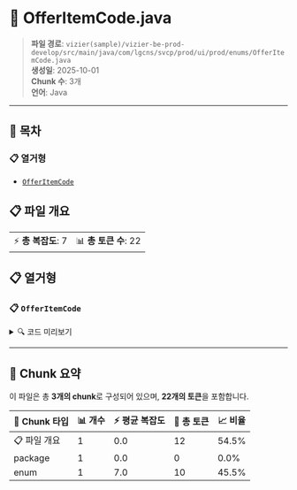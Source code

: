 # 📄 OfferItemCode.java

> **파일 경로**: `vizier(sample)/vizier-be-prod-develop/src/main/java/com/lgcns/svcp/prod/ui/prod/enums/OfferItemCode.java`  
> **생성일**: 2025-10-01  
> **Chunk 수**: 3개  
> **언어**: Java
---

## 📑 목차

### 📋 열거형
- [`OfferItemCode`](#enum-offeritemcode)


## 📋 파일 개요

| | |
|--|--|
| ⚡ **총 복잡도**: 7 | 📊 **총 토큰 수**: 22 |





## 📋 열거형

### <a id="enum-offeritemcode"></a>📋 `OfferItemCode`


<details>
<summary>🔍 코드 미리보기</summary>

```java
public enum OfferItemCode {
    PP,
    AO,
    DC,
    DV,
    ALL
}...
```

**Chunk 정보**
- 🆔 **ID**: `0c04469380e4`
- 📍 **라인**: 3-3

</details>

---



## 🧩 Chunk 요약

이 파일은 총 **3개의 chunk**로 구성되어 있으며, **22개의 토큰**을 포함합니다.

| 🧩 Chunk 타입 | 📊 개수 | ⚡ 평균 복잡도 | 📝 총 토큰 | 📈 비율 |
|---------------|--------|-------------|----------|--------|
| 📋 파일 개요 | 1 | 0.0 | 12 | 54.5% |
| package | 1 | 0.0 | 0 | 0.0% |
| enum | 1 | 7.0 | 10 | 45.5% |

